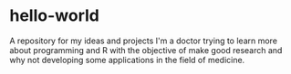 # hello-world
A repository for my ideas and projects
I'm a doctor trying to learn more about programming and R with the objective of make good research and why not developing some applications in the field of medicine.
